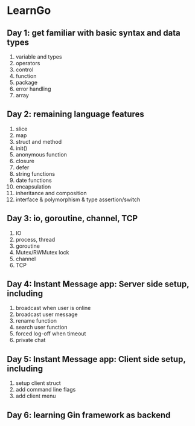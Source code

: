 # LearnGo
## Day 1: get familiar with basic syntax and data types
1. variable and types
2. operators
3. control
4. function
5. package
6. error handling
7. array

## Day 2: remaining language features 
1. slice
2. map
3. struct and method
4. init()
5. anonymous function
6. closure
7. defer
8. string functions
9. date functions
10. encapsulation
11. inheritance and composition
12. interface & polymorphism & type assertion/switch

## Day 3: io, goroutine, channel, TCP
1. IO
2. process, thread
3. goroutine
4. Mutex/RWMutex lock
5. channel
6. TCP

## Day 4: Instant Message app: Server side setup, including
1. broadcast when user is online
2. broadcast user message
3. rename function
4. search user function
5. forced log-off when timeout
6. private chat

## Day 5: Instant Message app: Client side setup, including
1. setup client struct
2. add command line flags
3. add client menu

## Day 6: learning Gin framework as backend

